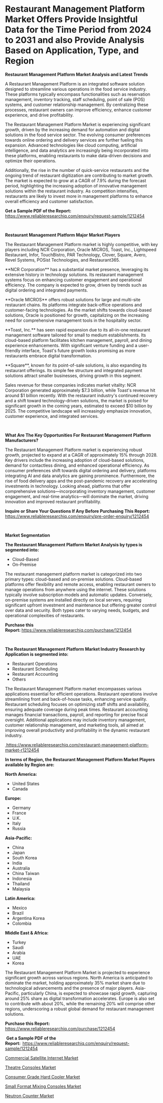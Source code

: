 <p><h1>Restaurant Management Platform Market Offers Provide Insightful Data for the Time Period from 2024 to 2031 and also Provide Analysis Based on Application, Type, and Region</h1></p><p><strong>Restaurant Management Platform Market Analysis and Latest Trends</strong></p>
<p><p>A Restaurant Management Platform is an integrated software solution designed to streamline various operations in the food service industry. These platforms typically encompass functionalities such as reservation management, inventory tracking, staff scheduling, point of sale (POS) systems, and customer relationship management. By centralizing these processes, restaurant owners can improve efficiency, enhance customer experience, and drive profitability.</p><p>The Restaurant Management Platform Market is experiencing significant growth, driven by the increasing demand for automation and digital solutions in the food service sector. The evolving consumer preferences towards online ordering and delivery services are further fueling this expansion. Advanced technologies like cloud computing, artificial intelligence, and data analytics are increasingly being incorporated into these platforms, enabling restaurants to make data-driven decisions and optimize their operations.</p><p>Additionally, the rise in the number of quick-service restaurants and the ongoing trend of restaurant digitization are contributing to market growth. The market is expected to grow at a CAGR of 7.9% during the forecast period, highlighting the increasing adoption of innovative management solutions within the restaurant industry. As competition intensifies, restaurants are likely to invest more in management platforms to enhance overall efficiency and customer satisfaction.</p></p>
<p><strong>Get a Sample PDF of the Report:&nbsp;</strong> <a href="https://www.reliableresearchiq.com/enquiry/request-sample/1212454?utm_campaign=103&utm_medium=2&utm_source=Github&utm_content=ia&utm_term=06102024&utm_id=restaurant-management-platform">https://www.reliableresearchiq.com/enquiry/request-sample/1212454</a></p>
<p>&nbsp;</p>
<p><strong>Restaurant Management Platform Major Market Players</strong></p>
<p><p>The Restaurant Management Platform market is highly competitive, with key players including NCR Corporation, Oracle MICROS, Toast, Inc., Lightspeed Restaurant, Infor, TouchBistro, PAR Technology, Clover, Square, Avero, Revel Systems, POSist Technologies, and Restaurant365. </p><p>**NCR Corporation** has a substantial market presence, leveraging its extensive history in technology solutions. Its restaurant management systems focus on enhancing customer engagement and operational efficiency. The company is expected to grow, driven by trends such as digital ordering and integrated payments.</p><p>**Oracle MICROS** offers robust solutions for large and multi-site restaurant chains. Its platforms integrate back-office operations and customer-facing technologies. As the market shifts towards cloud-based solutions, Oracle is positioned for growth, capitalizing on the increasing need for comprehensive management tools in the hospitality sector.</p><p>**Toast, Inc.** has seen rapid expansion due to its all-in-one restaurant management software tailored for small to medium establishments. Its cloud-based platform facilitates kitchen management, payroll, and dining experience enhancements. With significant venture funding and a user-friendly interface, Toast's future growth looks promising as more restaurants embrace digital transformation.</p><p>**Square**, known for its point-of-sale solutions, is also expanding its restaurant offerings. Its simple fee structure and integrated payment solutions attract smaller businesses, driving growth in this segment. </p><p>Sales revenue for these companies indicates market vitality: NCR Corporation generated approximately $7.3 billion, while Toast's revenue hit around $1 billion recently. With the restaurant industry's continued recovery and a shift toward technology-driven solutions, the market is poised for significant growth in the coming years, estimated to exceed $10 billion by 2025. The competitive landscape will increasingly emphasize innovation, customer experience, and integrated services.</p></p>
<p>&nbsp;</p>
<p><strong>What Are The Key Opportunities For Restaurant Management Platform Manufacturers?</strong></p>
<p><p>The Restaurant Management Platform market is experiencing robust growth, projected to expand at a CAGR of approximately 15% through 2028. Key drivers include the increasing adoption of cloud-based solutions, demand for contactless dining, and enhanced operational efficiency. As consumer preferences shift towards digital ordering and delivery, platforms integrating AI and data analytics are gaining prominence. Furthermore, the rise of food delivery apps and the post-pandemic recovery are accelerating investments in technology. Looking ahead, platforms that offer comprehensive solutions—incorporating inventory management, customer engagement, and real-time analytics—will dominate the market, driving innovation and improved restaurant profitability.</p></p>
<p><strong>Inquire or Share Your Questions If Any Before Purchasing This Report:</strong> <a href="https://www.reliableresearchiq.com/enquiry/pre-order-enquiry/1212454?utm_campaign=103&utm_medium=2&utm_source=Github&utm_content=ia&utm_term=06102024&utm_id=restaurant-management-platform">https://www.reliableresearchiq.com/enquiry/pre-order-enquiry/1212454</a></p>
<p>&nbsp;</p>
<p><strong>Market Segmentation</strong></p>
<p><strong>The Restaurant Management Platform Market Analysis by types is segmented into:</strong></p>
<p><ul><li>Cloud-Based</li><li>On-Premise</li></ul></p>
<p><p>The restaurant management platform market is categorized into two primary types: cloud-based and on-premise solutions. Cloud-based platforms offer flexibility and remote access, enabling restaurant owners to manage operations from anywhere using the internet. These solutions typically involve subscription models and automatic updates. Conversely, on-premise systems are installed directly on local servers, requiring significant upfront investment and maintenance but offering greater control over data and security. Both types cater to varying needs, budgets, and operational complexities of restaurants.</p></p>
<p><strong>Purchase this Report:&nbsp;</strong><a href="https://www.reliableresearchiq.com/purchase/1212454?utm_campaign=103&utm_medium=2&utm_source=Github&utm_content=ia&utm_term=06102024&utm_id=restaurant-management-platform">https://www.reliableresearchiq.com/purchase/1212454</a></p>
<p>&nbsp;</p>
<p><strong>The Restaurant Management Platform Market Industry Research by Application is segmented into:</strong></p>
<p><ul><li>Restaurant Operations</li><li>Restaurant Scheduling</li><li>Restaurant Accounting</li><li>Others</li></ul></p>
<p><p>The Restaurant Management Platform market encompasses various applications essential for efficient operations. Restaurant operations involve streamlining front and back-of-house tasks, enhancing service quality. Restaurant scheduling focuses on optimizing staff shifts and availability, ensuring adequate coverage during peak times. Restaurant accounting manages financial transactions, payroll, and reporting for precise fiscal oversight. Additional applications may include inventory management, customer relationship management, and marketing tools, all aimed at improving overall productivity and profitability in the dynamic restaurant industry.</p></p>
<p><a href="https://www.reliableresearchiq.com/restaurant-management-platform-market-r1212454?utm_campaign=103&utm_medium=2&utm_source=Github&utm_content=ia&utm_term=06102024&utm_id=restaurant-management-platform">&nbsp;https://www.reliableresearchiq.com/restaurant-management-platform-market-r1212454</a></p>
<p><strong>In terms of Region, the Restaurant Management Platform Market Players available by Region are:</strong></p>
<p>
    <p> <strong> North America: </strong>
        <ul>
            <li>United States</li>
            <li>Canada</li>
        </ul>
        </p> 
    <p> <strong> Europe: </strong>
        <ul>
            <li>Germany</li>
            <li>France</li>
            <li>U.K.</li>
            <li>Italy</li>
            <li>Russia</li>
        </ul>
        </p> 
    <p> <strong> Asia-Pacific: </strong>
        <ul>
            <li>China</li>
            <li>Japan</li>
            <li>South Korea</li>
            <li>India</li>
            <li>Australia</li>
            <li>China Taiwan</li>
            <li>Indonesia</li>
            <li>Thailand</li>
            <li>Malaysia</li>
        </ul>
        </p> 
    <p> <strong> Latin America: </strong>
        <ul>
            <li>Mexico</li>
            <li>Brazil</li>
            <li>Argentina Korea</li>
            <li>Colombia</li>
        </ul>
        </p> 
    <p> <strong> Middle East & Africa: </strong>
        <ul>
            <li>Turkey</li>
            <li>Saudi</li>
            <li>Arabia</li>
            <li>UAE</li>
            <li>Korea</li>
        </ul>
    </p>
    </p>
<p><p>The Restaurant Management Platform Market is projected to experience significant growth across various regions. North America is anticipated to dominate the market, holding approximately 35% market share due to technological advancements and the presence of major players. Asia-Pacific, particularly China, is expected to showcase rapid growth, capturing around 25% share as digital transformation accelerates. Europe is also set to contribute with about 20%, while the remaining 20% will comprise other regions, underscoring a robust global demand for restaurant management solutions.</p></p>
<p><strong>Purchase this Report: </strong><a href="https://www.reliableresearchiq.com/purchase/1212454?utm_campaign=103&utm_medium=2&utm_source=Github&utm_content=ia&utm_term=06102024&utm_id=restaurant-management-platform">https://www.reliableresearchiq.com/purchase/1212454</a></p>
<p>&nbsp;<strong>Get a Sample PDF of the Report:&nbsp;&nbsp;</strong><a href="https://www.reliableresearchiq.com/enquiry/request-sample/1212454?utm_campaign=103&utm_medium=2&utm_source=Github&utm_content=ia&utm_term=06102024&utm_id=restaurant-management-platform">https://www.reliableresearchiq.com/enquiry/request-sample/1212454</a></p>
<p><strong></strong></p>
<p><p><a href="https://www.linkedin.com/pulse/commercial-satellite-internet-market-dynamics-application-fzaxe?utm_campaign=103&utm_medium=2&utm_source=Github&utm_content=ia&utm_term=06102024&utm_id=restaurant-management-platform">Commercial Satellite Internet Market</a></p><p><a href="https://issuu.com/reportprime-2/docs/theatre-consoles-market-size-2030.p_f031b02ba03e12?utm_campaign=103&utm_medium=2&utm_source=Github&utm_content=ia&utm_term=06102024&utm_id=restaurant-management-platform">Theatre Consoles Market</a></p><p><a href="https://github.com/malandranz3ggo/Market-Research-Report-List-1/blob/main/consumer-grade-hard-cooler-market.md?utm_campaign=103&utm_medium=2&utm_source=Github&utm_content=ia&utm_term=06102024&utm_id=restaurant-management-platform">Consumer Grade Hard Cooler Market</a></p><p><a href="https://issuu.com/reportprime-2/docs/small-format-mixing-consoles-market_841e32990a0da8?utm_campaign=103&utm_medium=2&utm_source=Github&utm_content=ia&utm_term=06102024&utm_id=restaurant-management-platform">Small Format Mixing Consoles Market</a></p><p><a href="https://www.linkedin.com/pulse/neutron-counter-ecosystem-mapping-innovation-value-chains-xevyc?utm_campaign=103&utm_medium=2&utm_source=Github&utm_content=ia&utm_term=06102024&utm_id=restaurant-management-platform">Neutron Counter Market</a></p></p>